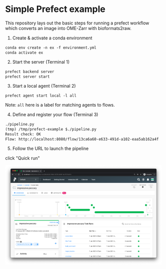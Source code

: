 Simple Prefect example
======================

This repository lays out the basic steps for running a prefect workflow
which converts an image into OME-Zarr with bioformats2raw.

1. Create & activate a conda environment

```
conda env create -n ex -f environment.yml
conda activate ex
```

2. Start the server (Terminal 1)

```
prefect backend server
prefect server start
```

3. Start a local agent (Terminal 2)

```
prefect agent start local -l all
```

Note: `all` here is a label for matching agents to flows.

4. Define and register your flow (Terminal 3)

```
./pipeline.py
(tmp) /tmp/prefect-example $./pipeline.py
Result check: OK
Flow: http://localhost:8080/flow/13ca6a60-e633-491d-a102-eaa5ab162a4f
```

5. Follow the URL to launch the pipeline

click "Quick run"

![successful run](./screenshot.png)
